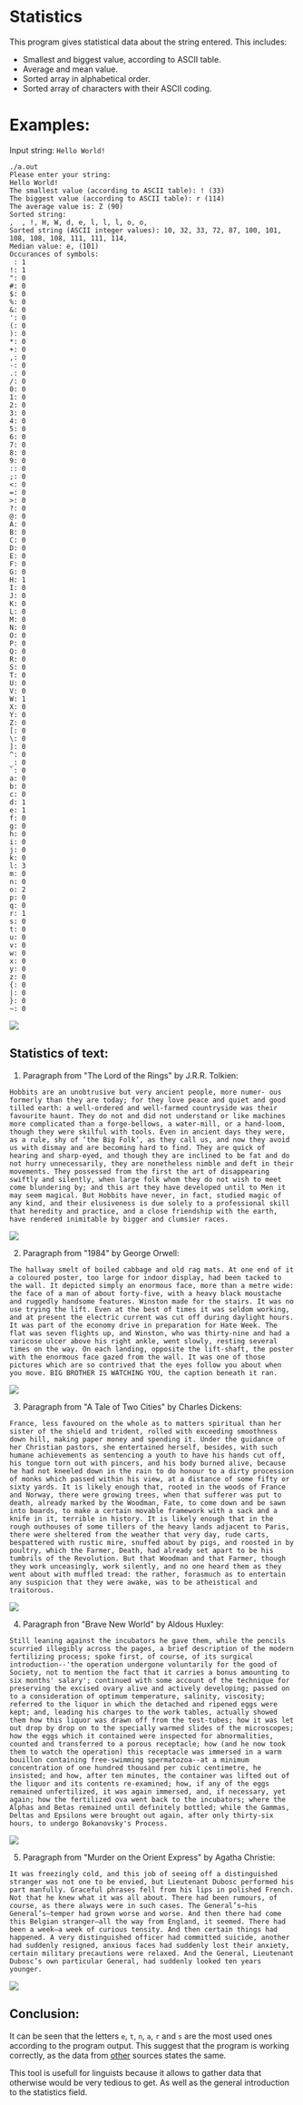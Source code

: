 # Statistics
This program gives statistical data about the string entered. This includes:
- Smallest and biggest value, according to ASCII table.
- Average and mean value.
- Sorted array in alphabetical order.
- Sorted array of characters with their ASCII coding.

# Examples:

Input string: `Hello World!`
```
./a.out
Please enter your string:
Hello World!
The smallest value (according to ASCII table): ! (33)
The biggest value (according to ASCII table): r (114)
The average value is: Z (90)
Sorted string: 
,  , !, H, W, d, e, l, l, l, o, o, 
Sorted string (ASCII integer values): 10, 32, 33, 72, 87, 100, 101, 108, 108, 108, 111, 111, 114, 
Median value: e, (101)
Occurances of symbols: 
 : 1 
!: 1 
": 0 
#: 0 
$: 0 
%: 0 
&: 0 
': 0 
(: 0 
): 0 
*: 0 
+: 0 
,: 0 
-: 0 
.: 0 
/: 0 
0: 0 
1: 0 
2: 0 
3: 0 
4: 0 
5: 0 
6: 0 
7: 0 
8: 0 
9: 0 
:: 0 
;: 0 
<: 0 
=: 0 
>: 0 
?: 0 
@: 0 
A: 0 
B: 0 
C: 0 
D: 0 
E: 0 
F: 0 
G: 0 
H: 1 
I: 0 
J: 0 
K: 0 
L: 0 
M: 0 
N: 0 
O: 0 
P: 0 
Q: 0 
R: 0 
S: 0 
T: 0 
U: 0 
V: 0 
W: 1 
X: 0 
Y: 0 
Z: 0 
[: 0 
\: 0 
]: 0 
^: 0 
_: 0 
`: 0 
a: 0 
b: 0 
c: 0 
d: 1 
e: 1 
f: 0 
g: 0 
h: 0 
i: 0 
j: 0 
k: 0 
l: 3 
m: 0 
n: 0 
o: 2 
p: 0 
q: 0 
r: 1 
s: 0 
t: 0 
u: 0 
v: 0 
w: 0 
x: 0 
y: 0 
z: 0 
{: 0 
|: 0 
}: 0 
~: 0
```

![](/statistics/statistics-hello.png)

## Statistics of text:
1. Paragraph from "The Lord of the Rings" by J.R.R. Tolkien:
```
Hobbits are an unobtrusive but very ancient people, more numer- ous formerly than they are today; for they love peace and quiet and good tilled earth: a well-ordered and well-farmed countryside was their favourite haunt. They do not and did not understand or like machines more complicated than a forge-bellows, a water-mill, or a hand-loom, though they were skilful with tools. Even in ancient days they were, as a rule, shy of ‘the Big Folk’, as they call us, and now they avoid us with dismay and are becoming hard to find. They are quick of hearing and sharp-eyed, and though they are inclined to be fat and do not hurry unnecessarily, they are nonetheless nimble and deft in their movements. They possessed from the first the art of disappearing swiftly and silently, when large folk whom they do not wish to meet come blundering by; and this art they have developed until to Men it may seem magical. But Hobbits have never, in fact, studied magic of any kind, and their elusiveness is due solely to a professional skill that heredity and practice, and a close friendship with the earth, have rendered inimitable by bigger and clumsier races.
```
![](/statistics/statistics-lotr.png)

2. Paragraph from "1984" by George Orwell:
```
The hallway smelt of boiled cabbage and old rag mats. At one end of it a coloured poster, too large for indoor display, had been tacked to the wall. It depicted simply an enormous face, more than a metre wide: the face of a man of about forty-five, with a heavy black moustache and ruggedly handsome features. Winston made for the stairs. It was no use trying the lift. Even at the best of times it was seldom working, and at present the electric current was cut off during daylight hours. It was part of the economy drive in preparation for Hate Week. The flat was seven flights up, and Winston, who was thirty-nine and had a varicose ulcer above his right ankle, went slowly, resting several times on the way. On each landing, opposite the lift-shaft, the poster with the enormous face gazed from the wall. It was one of those pictures which are so contrived that the eyes follow you about when you move. BIG BROTHER IS WATCHING YOU, the caption beneath it ran.
```

![](/statistics/statistics-1984.png)

3. Paragraph from "A Tale of Two Cities" by Charles Dickens:
```
France, less favoured on the whole as to matters spiritual than her sister of the shield and trident, rolled with exceeding smoothness down hill, making paper money and spending it. Under the guidance of her Christian pastors, she entertained herself, besides, with such humane achievements as sentencing a youth to have his hands cut off, his tongue torn out with pincers, and his body burned alive, because he had not kneeled down in the rain to do honour to a dirty procession of monks which passed within his view, at a distance of some fifty or sixty yards. It is likely enough that, rooted in the woods of France and Norway, there were growing trees, when that sufferer was put to death, already marked by the Woodman, Fate, to come down and be sawn into boards, to make a certain movable framework with a sack and a knife in it, terrible in history. It is likely enough that in the rough outhouses of some tillers of the heavy lands adjacent to Paris, there were sheltered from the weather that very day, rude carts, bespattered with rustic mire, snuffed about by pigs, and roosted in by poultry, which the Farmer, Death, had already set apart to be his tumbrils of the Revolution. But that Woodman and that Farmer, though they work unceasingly, work silently, and no one heard them as they went about with muffled tread: the rather, forasmuch as to entertain any suspicion that they were awake, was to be atheistical and traitorous. 
```

![](/statistics/statistics-atotc.png)

4. Paragraph fron "Brave New World" by Aldous Huxley:
```
Still leaning against the incubators he gave them, while the pencils scurried illegibly across the pages, a brief description of the modern fertilizing process; spoke first, of course, of its surgical introduction--'the operation undergone voluntarily for the good of Society, not to mention the fact that it carries a bonus amounting to six months' salary'; continued with some account of the technique for preserving the excised ovary alive and actively developing; passed on to a consideration of optimum temperature, salinity, viscosity; referred to the liquor in which the detached and ripened eggs were kept; and, leading his charges to the work tables, actually showed them how this liquor was drawn off from the test-tubes; how it was let out drop by drop on to the specially warmed slides of the microscopes; how the eggs which it contained were inspected for abnormalities, counted and transferred to a porous receptacle; how (and he now took them to watch the operation) this receptacle was immersed in a warm bouillon containing free-swimming spermatozoa--at a minimum concentration of one hundred thousand per cubic centimetre, he insisted; and how, after ten minutes, the container was lifted out of the liquor and its contents re-examined; how, if any of the eggs remained unfertilized, it was again immersed, and, if necessary, yet again; how the fertilized ova went back to the incubators; where the Alphas and Betas remained until definitely bottled; while the Gammas, Deltas and Epsilons were brought out again, after only thirty-six hours, to undergo Bokanovsky's Process. 
```

![](/statistics/statistics-bnw.png)

5. Paragraph from "Murder on the Orient Express" by Agatha Christie:
```
It was freezingly cold, and this job of seeing off a distinguished stranger was not one to be envied, but Lieutenant Dubosc performed his part manfully. Graceful phrases fell from his lips in polished French. Not that he knew what it was all about. There had been rumours, of course, as there always were in such cases. The General’s—his General’s—temper had grown worse and worse. And then there had come this Belgian stranger—all the way from England, it seemed. There had been a week—a week of curious tensity. And then certain things had happened. A very distinguished officer had committed suicide, another had suddenly resigned, anxious faces had suddenly lost their anxiety, certain military precautions were relaxed. And the General, Lieutenant Dubosc’s own particular General, had suddenly looked ten years younger.
```

![](/statistics/statistics-montoe.png)

## Conclusion:
It can be seen that the letters `e`, `t`, `n`, `a`, `r` and `s` are the most used ones according to the program output.
This suggest that the program is working correctly, as the data from
[other](https://www3.nd.edu/~busiforc/handouts/cryptography/letterfrequencies.html) sources states the same.

This tool is usefull for linguists because it allows to gather data that
otherwise would be very tedious to get.
As well as the general introduction to the statistics field.
